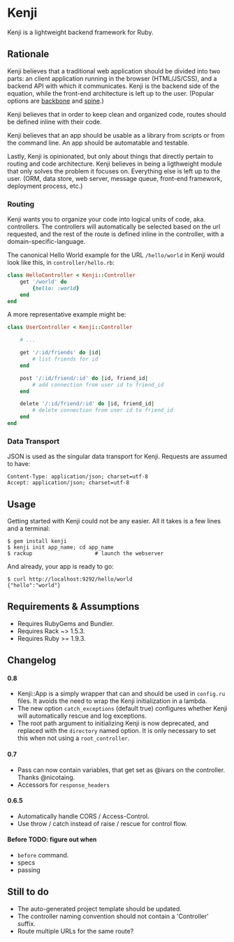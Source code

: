 # Kenji

Kenji is a lightweight backend framework for Ruby.


## Rationale

Kenji believes that a traditional web application should be divided into two
parts: an client application running in the browser (HTML/JS/CSS), and
a backend API with which it communicates. Kenji is the backend side of the
equation, while the front-end architecture is left up to the user. (Popular
options are [backbone][] and [spine][].)

[backbone]: http://documentcloud.github.com/backbone/
[spine]: http://spinejs.com/

Kenji believes that in order to keep clean and organized code, routes should be
defined inline with their code.

Kenji believes that an app should be usable as a library from scripts or from
the command line. An app should be automatable and testable.

Lastly, Kenji is opinionated, but only about things that directly pertain to
routing and code architecture. Kenji believes in being a ligthweight module
that only solves the problem it focuses on. Everything else is left up to the
user. (ORM, data store, web server, message queue, front-end framework,
deployment process, etc.)


### Routing

Kenji wants you to organize your code into logical units of code, aka.
controllers. The controllers will automatically be selected based on the url
requested, and the rest of the route is defined inline in the controller, with
a domain-specific-language.

The canonical Hello World example for the URL `/hello/world` in Kenji would
look like this, in `controller/hello.rb`:

```ruby
class HelloController < Kenji::Controller
    get '/world' do
        {hello: :world}
    end
end
```

A more representative example might be:

```ruby
class UserController < Kenji::Controller

    # ...

    get '/:id/friends' do |id|
        # list friends for id
    end

    post '/:id/friend/:id' do |id, friend_id|
        # add connection from user id to friend_id
    end

    delete '/:id/friend/:id' do |id, friend_id|
        # delete connection from user id to friend_id
    end
end
```


### Data Transport

JSON is used as the singular data transport for Kenji. Requests are assumed to
have:

    Content-Type: application/json; charset=utf-8
    Accept: application/json; charset=utf-8


## Usage

Getting started with Kenji could not be any easier. All it takes is a few lines
and a terminal:

    $ gem install kenji
    $ kenji init app_name; cd app_name
    $ rackup                    # launch the webserver

And already, your app is ready to go:

    $ curl http://localhost:9292/hello/world
    {"hello":"world"}


## Requirements & Assumptions

- Requires RubyGems and Bundler.
- Requires Rack ~> 1.5.3.
- Requires Ruby >= 1.9.3.


## Changelog

#### 0.8

- Kenji::App is a simply wrapper that can and should be used in `config.ru`
  files. It avoids the need to wrap the Kenji initialization in a lambda.
- The new option `catch_exceptions` (default true) configures whether Kenji
  will automatically rescue and log exceptions.
- The root path argument to initializing Kenji is now deprecated, and replaced
  with the `directory` named option. It is only necessary to set this when not
  using a `root_controller`.

#### 0.7

- Pass can now contain variables, that get set as @ivars on the controller.
  Thanks @nicotaing.
- Accessors for `response_headers`

#### 0.6.5

- Automatically handle CORS / Access-Control.
- Use throw / catch instead of raise / rescue for control flow.

#### Before TODO: figure out when

- `before` command.
- specs
- passing 

## Still to do

- The auto-generated project template should be updated.
- The controller naming convention should not contain a 'Controller' suffix.
- Route multiple URLs for the same route?

